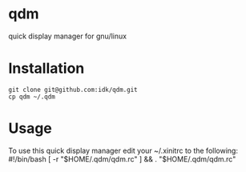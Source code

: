 qdm
===

quick display manager for gnu/linux

Installation
============

    git clone git@github.com:idk/qdm.git
    cp qdm ~/.qdm

Usage
=====

To use this quick display manager edit your ~/.xinitrc to the following:
    #!/bin/bash
    [ -r "$HOME/.qdm/qdm.rc" ] && . "$HOME/.qdm/qdm.rc"
